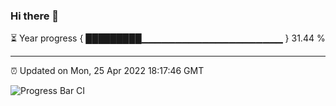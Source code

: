 ### Hi there 👋

⏳ Year progress { █████████▁▁▁▁▁▁▁▁▁▁▁▁▁▁▁▁▁▁▁▁▁ } 31.44 %

---

⏰ Updated on Mon, 25 Apr 2022 18:17:46 GMT

![Progress Bar CI](https://github.com/liununu/liununu/workflows/Progress%20Bar%20CI/badge.svg)
